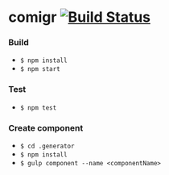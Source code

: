 # comigr [![Build Status](https://travis-ci.org/renanpvaz/comigr.svg?branch=master)](https://travis-ci.org/renanpvaz/comigr)

### Build

- `$ npm install`
- `$ npm start`

### Test

- `$ npm test`

### Create component

- `$ cd .generator`
- `$ npm install`
- `$ gulp component --name <componentName>`
